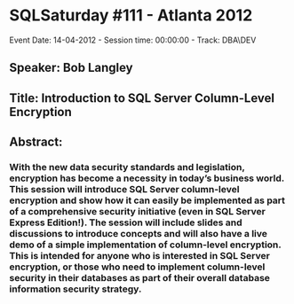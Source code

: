 # SQLSaturday #111 - Atlanta 2012
Event Date: 14-04-2012 - Session time: 00:00:00 - Track: DBA\DEV
## Speaker: Bob Langley
## Title: Introduction to SQL Server Column-Level Encryption
## Abstract:
### With the new data security standards and legislation, encryption has become a necessity in today’s business world. This session will introduce SQL Server column-level encryption and show how it can easily be implemented as part of a comprehensive security initiative (even in SQL Server Express Edition!). The session will include slides and discussions to introduce concepts and will also have a live demo of a simple implementation of column-level encryption. This is intended for anyone who is interested in SQL Server encryption, or those who need to implement column-level security in their databases as part of their overall database information security strategy.


